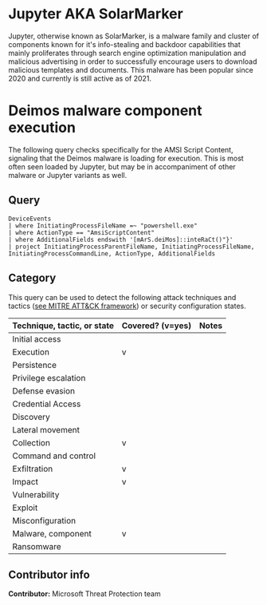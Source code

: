 # Jupyter AKA SolarMarker
Jupyter, otherwise known as SolarMarker, is a malware family and cluster of components known for it's info-stealing and backdoor capabilities that mainly proliferates through search engine optimization manipulation and malicious advertising in order to successfully encourage users to download malicious templates and documents. This malware has been popular since 2020 and currently is still active as of 2021. 

# Deimos malware component execution

The following query checks specifically for the AMSI Script Content, signaling that the Deimos malware is loading for execution. This is most often seen loaded by Jupyter, but may be in accompaniment of other malware or Jupyter variants as well. 

## Query
```
DeviceEvents   
| where InitiatingProcessFileName =~ "powershell.exe"
| where ActionType == "AmsiScriptContent"
| where AdditionalFields endswith '[mArS.deiMos]::inteRaCt()"}'
| project InitiatingProcessParentFileName, InitiatingProcessFileName, InitiatingProcessCommandLine, ActionType, AdditionalFields
```

## Category

This query can be used to detect the following attack techniques and tactics ([see MITRE ATT&CK framework](https://attack.mitre.org/)) or security configuration states.

| Technique, tactic, or state | Covered? (v=yes) | Notes |
|------------------------|----------|-------|
| Initial access |  |  |
| Execution | v |  |
| Persistence |  |  |
| Privilege escalation |  |  |
| Defense evasion |  |  |
| Credential Access |  |  |
| Discovery |  |  |
| Lateral movement |  |  |
| Collection | v |  |
| Command and control |  |  |
| Exfiltration | v |  |
| Impact | v |  |
| Vulnerability |  |  |
| Exploit |  |  |
| Misconfiguration |  |  |
| Malware, component | v |  |
| Ransomware |  |  |


## Contributor info

**Contributor:** Microsoft Threat Protection team
